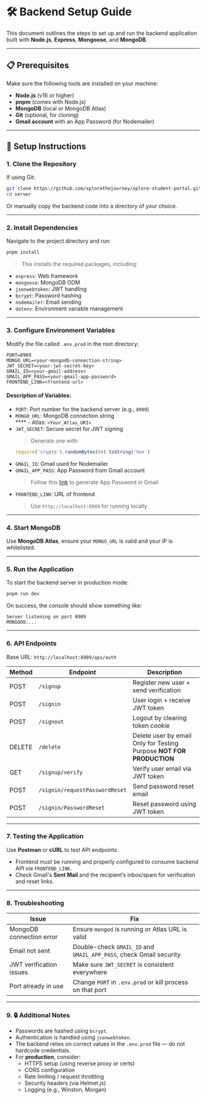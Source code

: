 # 🛠️ Backend Setup Guide

This document outlines the steps to set up and run the backend application built with **Node.js**, **Express**, **Mongoose**, and **MongoDB**.

---

## 📋 Prerequisites

Make sure the following tools are installed on your machine:

- **Node.js** (v16 or higher)  
- **pnpm** (comes with Node.js)  
- **MongoDB** (local or MongoDB Atlas)  
- **Git** (optional, for cloning)  
- **Gmail account** with an App Password (for Nodemailer)

---

## 🚀 Setup Instructions

### 1. Clone the Repository

If using Git:

```bash
git clone https://github.com/xplorethejourney/xplore-student-portal.git
cd server
```

Or manually copy the backend code into a directory of your choice.

---

### 2. Install Dependencies

Navigate to the project directory and run:

```bash
pnpm install
```

> This installs the required packages, including:

- `express`: Web framework
- `mongoose`: MongoDB ODM
- `jsonwebtoken`: JWT handling
- `bcrypt`: Password hashing
- `nodemailer`: Email sending
- `dotenv`: Environment variable management

---

### 3. Configure Environment Variables

Modify the  file called `.env.prod` in the root directory:

```env
PORT=8989
MONGO_URL=<your-mongodb-connection-string>
JWT_SECRET=<your-jwt-secret-key>
GMAIL_ID=<your-gmail-address>
GMAIL_APP_PASS=<your-gmail-app-password>
FRONTEND_LINK=<frontend-url>
```

#### Description of Variables:

- `PORT`: Port number for the backend server (e.g., `8989`)
- `MONGO_URL`: MongoDB connection string  
****  - Atlas: `<Your_Atlas_URI>`
- `JWT_SECRET`: Secure secret for JWT signing  
  > Generate one with:
  ```js
  require('crypto').randomBytes(64).toString('hex')
  ```
- `GMAIL_ID`: Gmail used for Nodemailer  
- `GMAIL_APP_PASS`: App Password from Gmail account  
  > Follow this [link](https://www.youtube.com/watch?v=N_J3HCATA1c) to generate App Password in Gmail 
- `FRONTEND_LINK`: URL of frontend 
  > Use `http://localhost:8989` for running locally
---

### 4. Start MongoDB



Use **MongoDB Atlas**, ensure your `MONGO_URL` is valid and your IP is whitelisted.

---

### 5. Run the Application

To start the backend server in production mode:

```bash
pnpm run dev
```



On success, the console should show something like:

```
Server listening on port 8989
MONGOOO.... 
```

---

### 6. API Endpoints

Base URL: `http://localhost:8989/api/auth`

| Method | Endpoint                                  | Description                              |
|--------|-------------------------------------------|------------------------------------------|
| POST   | `/signup`                                 | Register new user + send verification    |
| POST   | `/signin`                                 | User login + receive JWT token           |
| POST   | `/signout`                                | Logout by clearing token cookie          |
| DELETE | `/delete`                                 | Delete user by email   Only for Testing Purpose **NOT FOR PRODUCTION**                  |
| GET    | `/signup/verify`                          | Verify user email via JWT token          |
| POST   | `/signin/requestPasswordReset`            | Send password reset email                |
| POST   | `/signin/PasswordReset`                   | Reset password using JWT token           |

---

### 7. Testing the Application

Use **Postman** or **cURL** to test API endpoints.

- Frontend must be running and properly configured to consume backend API via `FRONTEND_LINK`.
- Check Gmail's **Sent Mail** and the recipient’s inbox/spam for verification and reset links.

---

### 8. Troubleshooting

| Issue                        | Fix                                                                 |
|-----------------------------|----------------------------------------------------------------------|
| MongoDB connection error    | Ensure `mongod` is running or Atlas URL is valid                     |
| Email not sent              | Double-check `GMAIL_ID` and `GMAIL_APP_PASS`, check Gmail security   |
| JWT verification issues     | Make sure `JWT_SECRET` is consistent everywhere                     |
| Port already in use         | Change `PORT` in `.env.prod` or kill process on that port            |

---

### 9. 🔒 Additional Notes

- Passwords are hashed using `bcrypt`.
- Authentication is handled using `jsonwebtoken`.
- The backend relies on correct values in the `.env.prod` file — do not hardcode credentials.
- For **production**, consider:
  - HTTPS setup (using reverse proxy or certs)
  - CORS configuration
  - Rate limiting / request throttling
  - Security headers (via Helmet.js)
  - Logging (e.g., Winston, Morgan)